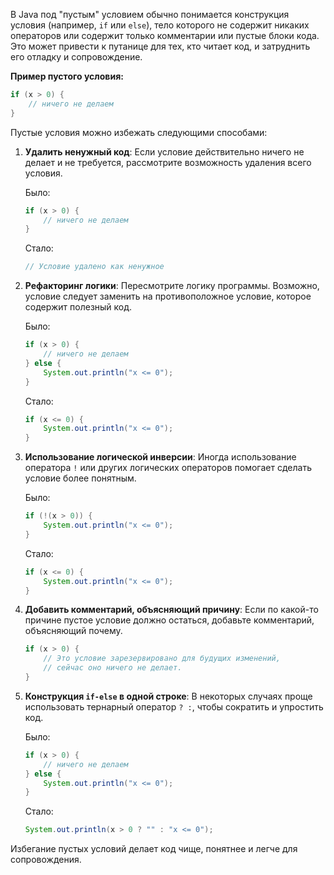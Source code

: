 В Java под "пустым" условием обычно понимается конструкция условия (например, `if` или `else`), тело которого не содержит никаких операторов или содержит только комментарии или пустые блоки кода. Это может привести к путанице для тех, кто читает код, и затруднить его отладку и сопровождение.

**Пример пустого условия:**

```java
if (x > 0) {
    // ничего не делаем
}
```

Пустые условия можно избежать следующими способами:

1. **Удалить ненужный код**: Если условие действительно ничего не делает и не требуется, рассмотрите возможность удаления всего условия.

    Было:
    ```java
    if (x > 0) {
        // ничего не делаем
    }
    ```

    Стало:
    ```java
    // Условие удалено как ненужное
    ```

2. **Рефакторинг логики**: Пересмотрите логику программы. Возможно, условие следует заменить на противоположное условие, которое содержит полезный код.

    Было:
    ```java
    if (x > 0) {
        // ничего не делаем
    } else {
        System.out.println("x <= 0");
    }
    ```

    Стало:
    ```java
    if (x <= 0) {
        System.out.println("x <= 0");
    }
    ```

3. **Использование логической инверсии**: Иногда использование оператора `!` или других логических операторов помогает сделать условие более понятным.

    Было:
    ```java
    if (!(x > 0)) {
        System.out.println("x <= 0");
    }
    ```

    Стало:
    ```java
    if (x <= 0) {
        System.out.println("x <= 0");
    }
    ```

4. **Добавить комментарий, объясняющий причину**: Если по какой-то причине пустое условие должно остаться, добавьте комментарий, объясняющий почему.

    ```java
    if (x > 0) {
        // Это условие зарезервировано для будущих изменений,
        // сейчас оно ничего не делает.
    }
    ```

5. **Конструкция `if-else` в одной строке**: В некоторых случаях проще использовать тернарный оператор `? :`, чтобы сократить и упростить код.

    Было:
    ```java
    if (x > 0) {
        // ничего не делаем
    } else {
        System.out.println("x <= 0");
    }
    ```

    Стало:
    ```java
    System.out.println(x > 0 ? "" : "x <= 0");
    ```

Избегание пустых условий делает код чище, понятнее и легче для сопровождения.